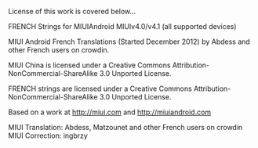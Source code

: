 License of this work is covered below...

FRENCH Strings for MIUIAndroid MIUIv4.0/v4.1 (all supported devices)

MIUI Android French Translations (Started December 2012) by Abdess and other French users on crowdin.

MIUI China is licensed under a Creative Commons Attribution-NonCommercial-ShareAlike 3.0 Unported License.

FRENCH strings are licensed under a Creative Commons Attribution-NonCommercial-ShareAlike 3.0 Unported License.

Based on a work at http://miui.com and http://miuiandroid.com

MIUI Translation: Abdess, Matzounet and other French users on crowdin
MIUI Correction: ingbrzy
